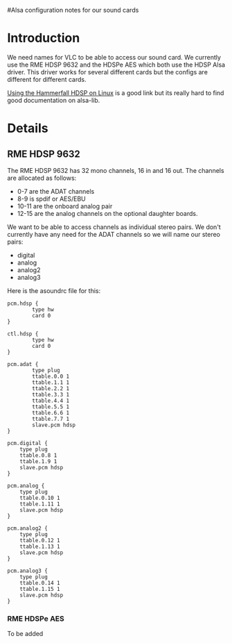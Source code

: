 #Alsa configuration notes for our sound cards

# Introduction #

We need names for VLC to be able to access our sound card. We currently use the RME HDSP 9632 and the HDSPe AES which both use the HDSP Alsa driver. This driver works for several different cards but the configs are different for different cards.

[Using the Hammerfall HDSP on Linux](http://www.linuxjournal.com/article/7024) is a good link but its really hard to find good documentation on alsa-lib.

# Details #

## RME HDSP 9632 ##

The RME HDSP 9632 has 32 mono channels, 16 in and 16 out. The channels are allocated as follows:

  * 0-7 are the ADAT channels
  * 8-9 is spdif or AES/EBU
  * 10-11 are the onboard analog pair
  * 12-15 are the analog channels on the optional daughter boards.

We want to be able to access channels as individual stereo pairs. We don't currently have any need for the ADAT channels so we will name our stereo pairs:

  * digital
  * analog
  * analog2
  * analog3

Here is the asoundrc file for this:
```
pcm.hdsp {
        type hw
        card 0
}

ctl.hdsp {
        type hw
        card 0
}

pcm.adat {
        type plug
        ttable.0.0 1
        ttable.1.1 1
        ttable.2.2 1
        ttable.3.3 1
        ttable.4.4 1
        ttable.5.5 1
        ttable.6.6 1
        ttable.7.7 1
        slave.pcm hdsp
}

pcm.digital {
    type plug
    ttable.0.8 1
    ttable.1.9 1
    slave.pcm hdsp
}

pcm.analog {
    type plug
    ttable.0.10 1
    ttable.1.11 1
    slave.pcm hdsp
}

pcm.analog2 {
    type plug
    ttable.0.12 1
    ttable.1.13 1
    slave.pcm hdsp
}

pcm.analog3 {
    type plug
    ttable.0.14 1
    ttable.1.15 1
    slave.pcm hdsp
}
```

### RME HDSPe AES ###

To be added